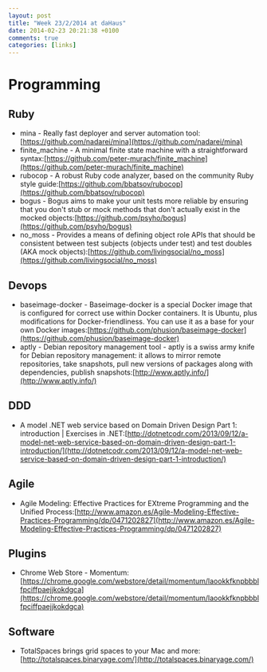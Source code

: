 ```yaml
---
layout: post
title: "Week 23/2/2014 at daHaus"
date: 2014-02-23 20:21:38 +0100
comments: true
categories: [links]
---
```


Programming
===========

Ruby
----
- mina - Really fast deployer and server automation tool:[https://github.com/nadarei/mina](https://github.com/nadarei/mina)
- finite_machine - A minimal finite state machine with a straightforward syntax:[https://github.com/peter-murach/finite_machine](https://github.com/peter-murach/finite_machine)
- rubocop - A robust Ruby code analyzer, based on the community Ruby style guide:[https://github.com/bbatsov/rubocop](https://github.com/bbatsov/rubocop)
- bogus - Bogus aims to make your unit tests more reliable by ensuring that you don't stub or mock methods that don't actually exist in the mocked objects:[https://github.com/psyho/bogus](https://github.com/psyho/bogus)
- no_moss - Provides a means of defining object role APIs that should be consistent between test subjects (objects under test) and test doubles (AKA mock objects):[https://github.com/livingsocial/no_moss](https://github.com/livingsocial/no_moss)

Devops
-------
- baseimage-docker - Baseimage-docker is a special Docker image that is configured for correct use within Docker containers. It is Ubuntu, plus modifications for Docker-friendliness. You can use it as a base for your own Docker images:[https://github.com/phusion/baseimage-docker](https://github.com/phusion/baseimage-docker)
- aptly - Debian repository management tool - aptly is a swiss army knife for Debian repository management: it allows to mirror remote repositories, take snapshots, pull new versions of packages along with dependencies, publish snapshots:[http://www.aptly.info/](http://www.aptly.info/)

DDD
---
- A model .NET web service based on Domain Driven Design Part 1: introduction | Exercises in .NET:[http://dotnetcodr.com/2013/09/12/a-model-net-web-service-based-on-domain-driven-design-part-1-introduction/](http://dotnetcodr.com/2013/09/12/a-model-net-web-service-based-on-domain-driven-design-part-1-introduction/)

Agile
-----
- Agile Modeling: Effective Practices for EXtreme Programming and the Unified Process:[http://www.amazon.es/Agile-Modeling-Effective-Practices-Programming/dp/0471202827](http://www.amazon.es/Agile-Modeling-Effective-Practices-Programming/dp/0471202827)

Plugins
-------
- Chrome Web Store - Momentum:[https://chrome.google.com/webstore/detail/momentum/laookkfknpbbblfpciffpaejjkokdgca](https://chrome.google.com/webstore/detail/momentum/laookkfknpbbblfpciffpaejjkokdgca)

Software
--------
- TotalSpaces brings grid spaces to your Mac and more:[http://totalspaces.binaryage.com/](http://totalspaces.binaryage.com/)
